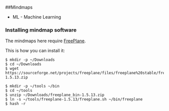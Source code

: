 ##Mindmaps

* ML - Machine Learning

### Installing mindmap software

The mindmaps here require [FreePlane](http://www.freeplane.org).

This is how you can install it:

    $ mkdir -p ~/Downloads
    $ cd ~/Downloads
    $ wget https://sourceforge.net/projects/freeplane/files/freeplane%20stable/freeplane_bin-1.5.13.zip

    $ mkdir -p ~/tools ~/bin
    $ cd ~/tools
    $ unzip ~/Downloads/freeplane_bin-1.5.13.zip
    $ ln -s ~/tools/freeplane-1.5.13/freeplane.sh ~/bin/freeplane
    $ hash -r

